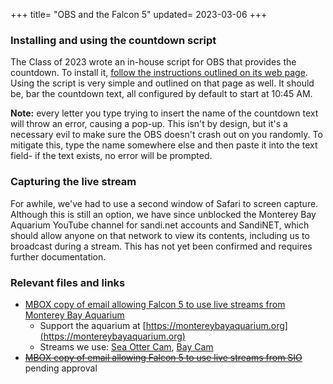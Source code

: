 +++
title= "OBS and the Falcon 5"
updated= 2023-03-06
+++

### Installing and using the countdown script
The Class of 2023 wrote an in-house script for OBS that provides the countdown. To install it, [follow the instructions outlined on its web page](https://github.com/srfalcon5/obs-countdown). Using the script is very simple and outlined on that page as well. It should be, bar the countdown text, all configured by default to start at 10:45 AM.

**Note:** every letter you type trying to insert the name of the countdown text will throw an error, causing a pop-up. This isn't by design, but it's a necessary evil to make sure the OBS doesn't crash out on you randomly. To mitigate this, type the name somewhere else and then paste it into the text field- if the text exists, no error will be prompted.

### Capturing the live stream
For awhile, we've had to use a second window of Safari to screen capture. Although this is still an option, we have since unblocked the Monterey Bay Aquarium YouTube channel for sandi.net accounts and SandiNET, which should allow anyone on that network to view its contents, including us to broadcast during a stream. This has not yet been confirmed and requires further documentation. 

### Relevant files and links
- [MBOX copy of email allowing Falcon 5 to use live streams from Monterey Bay Aquarium](https://cdn.doamatto.xyz/f5/consent/mbayaq-live.eml)
  - Support the aquarium at [https://montereybayaquarium.org](https://montereybayaquarium.org)
  - Streams we use: [Sea Otter Cam](https://www.youtube.com/watch?v=IOJO0zj55jo), [Bay Cam](https://www.youtube.com/watch?v=xmvDYRsf5cs)
- ~~[MBOX copy of email allowing Falcon 5 to use live streams from SIO]()~~ pending approval
